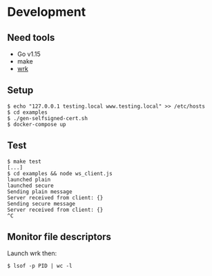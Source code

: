 # Development

## Need tools

- Go v1.15
- make
- [wrk](https://github.com/wg/wrk)

## Setup

```console
$ echo "127.0.0.1 testing.local www.testing.local" >> /etc/hosts
$ cd examples
$ ./gen-selfsigned-cert.sh
$ docker-compose up
```

## Test

```console
$ make test
[...]
$ cd examples && node ws_client.js
launched plain
launched secure
Sending plain message
Server received from client: {}
Sending secure message
Server received from client: {}
^C
```

## Monitor file descriptors

Launch wrk then:

```console
$ lsof -p PID | wc -l
```

